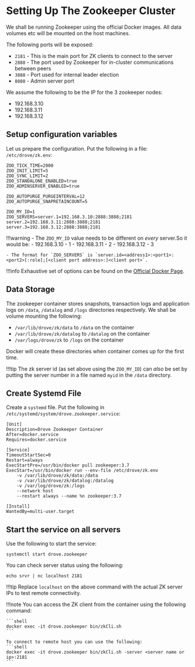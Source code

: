 # Setting Up The Zookeeper Cluster

We shall be running Zookeeper using the official Docker images. All data volumes etc will be mounted on the host machines.

The following ports will be exposed:

- `2181` - This is the main port for ZK clients to connect to the server
- `2888` - The port used by Zookeeper for in-cluster communications between peers
- `3888` - Port used for internal leader election
- `8080` - Admin server port

We assume the following to be the IP for the 3 zookeeper nodes:

- 192.168.3.10
- 192.168.3.11
- 192.168.3.12

## Setup configuration variables

Let us prepare the configuration. Put the following in a file: `/etc/drove/zk.env`:

```unixconfig
ZOO_TICK_TIME=2000
ZOO_INIT_LIMIT=5
ZOO_SYNC_LIMIT=2
ZOO_STANDALONE_ENABLED=true
ZOO_ADMINSERVER_ENABLED=true

ZOO_AUTOPURGE_PURGEINTERVAL=12
ZOO_AUTOPURGE_SNAPRETAINCOUNT=5

ZOO_MY_ID=1
ZOO_SERVERS=server.1=192.168.3.10:2888:3888;2181 server.2=192.168.3.11:2888:3888;2181 server.3=192.168.3.12:2888:3888;2181
```

!!!warning
    -  The `ZOO_MY_ID` value needs to be different on _every_ server.So it would be:
        - 192.168.3.10 - 1
        - 192.168.3.11 - 2
        - 192.168.3.12 - 3

    - The format for `ZOO_SERVERS` is `server.id=<address1>:<port1>:<port2>[:role];[<client port address>:]<client port>`.

!!!info
    Exhaustive set of options can be found on the [Official Docker Page](https://hub.docker.com/_/zookeeper/#configuration).

## Data Storage

The zookeeper container stores snapshots, transaction logs and application logs on `/data`, `/datalog` and `/logs` directories respectively. We shall be volume mounting the following:

- `/var/lib/drove/zk/data` to `/data` on the container
- `/var/lib/drove/zk/datalog` to `/datalog` on the container
- `/var/logs/drove/zk` to `/logs` on the container

Docker will create these directories when container comes up for the first time.

!!!tip
    The zk server id (as set above using the `ZOO_MY_ID`) can _also_ be set by putting the server number in a file named `myid` in the `/data` directory.

## Create Systemd File

Create a `systemd` file. Put the following in `/etc/systemd/system/drove.zookeeper.service`:

```systemd
[Unit]
Description=Drove Zookeeper Container
After=docker.service
Requires=docker.service

[Service]
TimeoutStartSec=0
Restart=always
ExecStartPre=/usr/bin/docker pull zookeeper:3.7
ExecStart=/usr/bin/docker run --env-file /etc/drove/zk.env 
    -v /var/lib/drove/zk/data:/data 
    -v /var/lib/drove/zk/datalog:/datalog
    -v /var/log/drove/zk:/logs
    --network host
    --restart always --name %n zookeeper:3.7

[Install]
WantedBy=multi-user.target
```

## Start the service on all servers

Use the following to start the service:

```shell
systemctl start drove.zookeeper
```

You can check server status using the following:

```shell
echo srvr | nc localhost 2181
```

!!!tip
    Replace `localhost` on the above command with the actual ZK server IPs to test remote connectivity.

!!!note
    You can access the ZK client from the container using the following command:

    ```shell
    docker exec -it drove.zookeeper bin/zkCli.sh
    ```

    To connect to remote host you can use the following:
    ```shell
    docker exec -it drove.zookeeper bin/zkCli.sh -server <server name or ip>:2181
    ```
